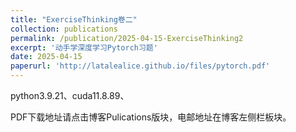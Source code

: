 ```yaml
---
title: "ExerciseThinking卷二"
collection: publications
permalink: /publication/2025-04-15-ExerciseThinking2
excerpt: '动手学深度学习Pytorch习题'
date: 2025-04-15
paperurl: 'http://latalealice.github.io/files/pytorch.pdf'
---
```


python3.9.21、cuda11.8.89、
  
PDF下载地址请点击博客Pulications版块，电邮地址在博客左侧栏板块。
